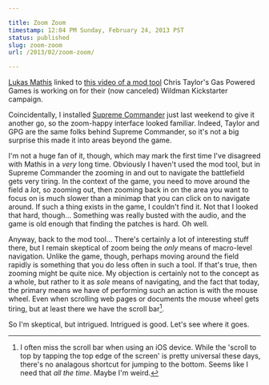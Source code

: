```yaml
---

title: Zoom Zoom
timestamp: 12:04 PM Sunday, February 24, 2013 PST
status: published
slug: zoom-zoom
url: /2013/02/zoom-zoom/

---
```


[Lukas Mathis](http://ignorethecode.net/blog/2013/01/29/zoomable_mod_tool/) linked to [this video of a mod tool](https://www.kickstarter.com/projects/gaspoweredgames/wildman-an-evolutionary-action-rpg/posts/394335) Chris Taylor's Gas Powered Games is working on for their (now canceled) Wildman Kickstarter campaign.

Coincidentally, I installed [Supreme Commander](http://en.wikipedia.org/wiki/Supreme_Commander_%28game%29) just last weekend to give it another go, so the zoom-happy interface looked familiar. Indeed, Taylor and GPG are the same folks behind Supreme Commander, so it's not a big surprise this made it into areas beyond the game.

I'm not a huge fan of it, though, which may mark the first time I've disagreed with Mathis in a *very* long time. Obviously I haven't used the mod tool, but in Supreme Commander the zooming in and out to navigate the battlefield gets very tiring. In the context of the game, you need to move around the field a *lot*, so zooming out, then zooming back in on the area you want to focus on is much slower than a minimap that you can click on to navigate around. If such a thing exists in the game, I couldn't find it. Not that I looked that hard, though... Something was really busted with the audio, and the game is old enough that finding the patches is hard. Oh well.

Anyway, back to the mod tool... There's certainly a lot of interesting stuff there, but I remain skeptical of zoom being the *only* means of macro-level navigation. Unlike the game, though, perhaps moving around the field rapidly is something that you do less often in such a tool. If that's true, then zooming might be quite nice. My objection is certainly not to the concept as a whole, but rather to it as *sole* means of navigating, and the fact that today, the primary means we have of performing such an action is with the mouse wheel. Even when scrolling web pages or documents the mouse wheel gets tiring, but at least there we have the scroll bar[^zoomzoom1].

So I'm skeptical, but intrigued. Intrigued is good. Let's see where it goes.



[^zoomzoom1]: I often miss the scroll bar when using an iOS device. While the 'scroll to top by tapping the top edge of the screen' is pretty universal these days, there's no analagous shortcut for jumping to the bottom. Seems like I need that *all the time*. Maybe I'm weird.
